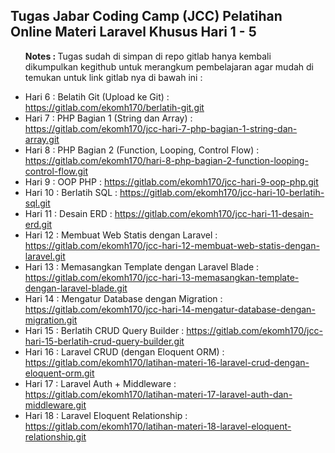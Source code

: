 ## Tugas Jabar Coding Camp (JCC) Pelatihan Online Materi Laravel Khusus Hari 1 - 5

<ul><b>Notes : </b>Tugas sudah di simpan di repo gitlab hanya kembali dikumpulkan kegithub untuk merangkum pembelajaran agar mudah di temukan untuk link gitlab nya di bawah ini :</ul>

- Hari 6 : Belatih Git (Upload ke Git) : https://gitlab.com/ekomh170/berlatih-git.git <br>
- Hari 7 : PHP Bagian 1 (String dan Array) : https://gitlab.com/ekomh170/jcc-hari-7-php-bagian-1-string-dan-array.git <br>
- Hari 8 : PHP Bagian 2 (Function, Looping, Control Flow) : https://gitlab.com/ekomh170/hari-8-php-bagian-2-function-looping-control-flow.git <br>
- Hari 9 : OOP PHP : https://gitlab.com/ekomh170/jcc-hari-9-oop-php.git <br>
- Hari 10 : Berlatih SQL : https://gitlab.com/ekomh170/jcc-hari-10-berlatih-sql.git <br>
- Hari 11 : Desain ERD : https://gitlab.com/ekomh170/jcc-hari-11-desain-erd.git <br>
- Hari 12 : Membuat Web Statis dengan Laravel : https://gitlab.com/ekomh170/jcc-hari-12-membuat-web-statis-dengan-laravel.git <br>
- Hari 13 : Memasangkan Template dengan Laravel Blade : https://gitlab.com/ekomh170/jcc-hari-13-memasangkan-template-dengan-laravel-blade.git <br>
- Hari 14 : Mengatur Database dengan Migration : https://gitlab.com/ekomh170/jcc-hari-14-mengatur-database-dengan-migration.git <br>
- Hari 15 : Berlatih CRUD Query Builder : https://gitlab.com/ekomh170/jcc-hari-15-berlatih-crud-query-builder.git <br>
- Hari 16 : Laravel CRUD (dengan Eloquent ORM) : https://gitlab.com/ekomh170/latihan-materi-16-laravel-crud-dengan-eloquent-orm.git <br>
- Hari 17 : Laravel Auth + Middleware : https://gitlab.com/ekomh170/latihan-materi-17-laravel-auth-dan-middleware.git <br>
- Hari 18 : Laravel Eloquent Relationship : https://gitlab.com/ekomh170/latihan-materi-18-laravel-eloquent-relationship.git <br>
